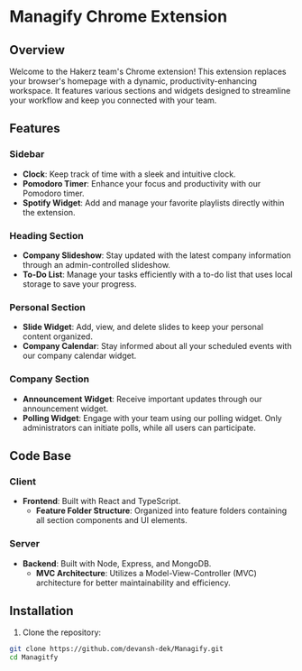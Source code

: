 # Managify Chrome Extension

## Overview

Welcome to the Hakerz team's Chrome extension! This extension replaces your browser's homepage with a dynamic, productivity-enhancing workspace. It features various sections and widgets designed to streamline your workflow and keep you connected with your team.

## Features

### Sidebar
- **Clock**: Keep track of time with a sleek and intuitive clock.
- **Pomodoro Timer**: Enhance your focus and productivity with our Pomodoro timer.
- **Spotify Widget**: Add and manage your favorite playlists directly within the extension.

### Heading Section
- **Company Slideshow**: Stay updated with the latest company information through an admin-controlled slideshow.
- **To-Do List**: Manage your tasks efficiently with a to-do list that uses local storage to save your progress.

### Personal Section
- **Slide Widget**: Add, view, and delete slides to keep your personal content organized.
- **Company Calendar**: Stay informed about all your scheduled events with our company calendar widget.

### Company Section
- **Announcement Widget**: Receive important updates through our announcement widget.
- **Polling Widget**: Engage with your team using our polling widget. Only administrators can initiate polls, while all users can participate.

## Code Base

### Client
- **Frontend**: Built with React and TypeScript.
  - **Feature Folder Structure**: Organized into feature folders containing all section components and UI elements.
  
### Server
- **Backend**: Built with Node, Express, and MongoDB.
  - **MVC Architecture**: Utilizes a Model-View-Controller (MVC) architecture for better maintainability and efficiency.

## Installation

1. Clone the repository:

```bash
git clone https://github.com/devansh-dek/Managify.git
cd Managitfy
